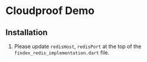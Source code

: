 # Cloudproof Demo

## Installation

1. Please update `redisHost`, `redisPort` at the top of the `findex_redis_implementation.dart` file.
